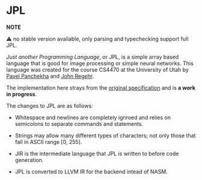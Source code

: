 JPL
===


**NOTE** 

:warning: no stable version available, only parsing and typechecking support full JPL.

*Just another Programming Language*, or JPL, is a simple array based language that is good for image processing or simple neural networks. This language was created for the course CS4470 at the University of Utah by [Pavel Panchekha](https://pavpanchekha.com/) and [John Regehr](https://www.cs.utah.edu/~regehr/).

The implementation here strays from the [original specification](spec.md) and is **a work in progress**.

The changes to JPL are as follows:

* Whitespace and newlines are completely ignroed and relies on semicolons to separate commands and statements. 

* Strings may allow many different types of characters; not only those that fall in ASCII range [0, 255].

* JIR is the intermediate language that JPL is written to before code generation.

* JPL is converted to LLVM IR for the backend intead of NASM.

